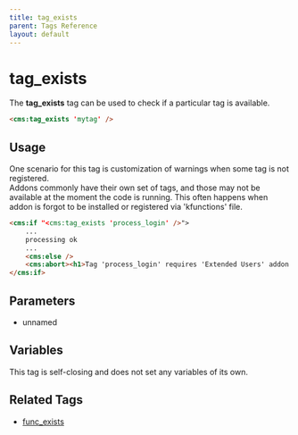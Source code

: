 ```yaml
---
title: tag_exists
parent: Tags Reference
layout: default
---
```


# tag_exists

The **tag_exists** tag can be used to check if a particular tag is available.
```html
<cms:tag_exists 'mytag' />
```

## Usage

One scenario for this tag is customization of warnings when some tag is not registered.<br>
Addons commonly have their own set of tags, and those may not be available at the moment the code is running. This often happens when addon is forgot to be installed or registered via 'kfunctions' file.

```html
<cms:if "<cms:tag_exists 'process_login' />">
    ...
    processing ok
    ...
    <cms:else />
    <cms:abort><h1>Tag 'process_login' requires 'Extended Users' addon! Please re-enable it in 'kfunctions.php'.</h1></cms:abort>
</cms:if>
```

## Parameters

* unnamed

## Variables

This tag is self-closing and does not set any variables of its own.

## Related Tags

* [func_exists](./func_exists.html)
